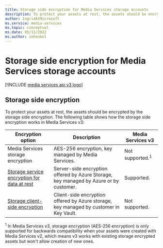 ```yaml
---
title: Storage side encryption for Media Services storage accounts
description: To protect your assets at rest, the assets should be encrypted by the storage side encryption.
author: IngridAtMicrosoft
ms.service: media-services
ms.topic: conceptual
ms.date: 05/11/2022
ms.author: inhenkel
---
```


# Storage side encryption for Media Services storage accounts

[!INCLUDE [media services api v3 logo](./includes/v3-hr.md)]

## Storage side encryption

To protect your assets at rest, the assets should be encrypted by the storage side encryption. The following table shows how the storage side encryption works in Media Services v3:

|Encryption option|Description|Media Services v3|
|---|---|---|
|Media Services storage encryption| AES-256 encryption, key managed by Media Services. |Not supported.<sup>1</sup>|
|[Storage service encryption for data at rest](/azure/storage/common/storage-service-encryption)|Server-side encryption offered by Azure Storage, key managed by Azure or by customer.|Supported.|
|[Storage client-side encryption](/azure/storage/common/storage-client-side-encryption)|Client-side encryption offered by Azure storage, key managed by customer in Key Vault.|Not supported.|

<sup>1</sup> In Media Services v3, storage encryption (AES-256 encryption) is only supported for backwards compatibility when your assets were created with Media Services v2, which means v3 works with existing storage encrypted assets but won't allow creation of new ones.
